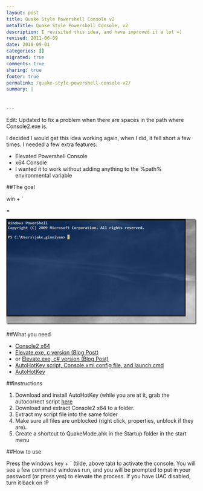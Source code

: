 ```yaml
---
layout: post
title: Quake Style Powershell Console v2
metaTitle: Quake Style Powershell Console, v2
description: I revisited this idea, and have improved it a lot =)
revised: 2011-06-09
date: 2010-09-01
categories: []
migrated: true
comments: true
sharing: true
footer: true
permalink: /quake-style-powershell-console-v2/
summary: | 
  

---
```

Edit: Updated to fix a problem when there are spaces in the path where Console2.exe is.

I decided I would get this idea working again, when I did, it fell short a few times. I needed a few extra features:

 - Elevated Powershell Console
 - x64 Console
 - I wanted it to work without adding anything to the %path% environmental variable

##The goal

win + `

= 

![Quake Mode Powershell](/assets/posts/2010-09-01-quake-style-powershell-console-v2/powershellConsole.png)
<!-- more -->
##What you need

 - [Console2 x64][2]
 - [Elevate.exe, c version (Blog Post)][3]
 - or [Elevate.exe, c# version (Blog Post)][4]
 - [AutoHotKey script, Console.xml config file, and launch.cmd][5]
 - [AutoHotKey][6]


##Instructions
 1. Download and install AutoHotKey (while you are at it, grab the autocorrect script [here][7]
 2. Download and extract Console2 x64 to a folder. 
 3. Extract my script file into the same folder
 4. Make sure all files are unblocked (right click, properties, unblock if they are).
 5. Create a shortcut to QuakeMode.ahk in the Startup folder in the start menu

##How to use

Press the windows key + ` (tilde, above tab) to activate the console.
You will see a few command windows run, and you will be prompted to put in your password (or press yes) to elevate the process. If you have UAC disabled, turn it back on :P


  [2]: http://sourceforge.net/projects/console/files/
  [3]: http://jpassing.com/2007/12/08/launch-elevated-processes-from-the-command-line/
  [4]: http://www.wintellect.com/cs/blogs/jrobbins/archive/2007/03/27/elevate-a-process-at-the-command-line-in-vista.aspx
  [5]: get/downloads/quakeconsolescripts.zip
  [6]: http://www.autohotkey.com/download/
  [7]: http://www.autohotkey.com/docs/Hotstrings.htm#AutoCorrect